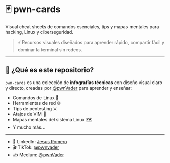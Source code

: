# 🃏 pwn-cards

Visual cheat sheets de comandos esenciales, tips y mapas mentales para hacking, Linux y ciberseguridad.

> ⚡ Recursos visuales diseñados para aprender rápido, compartir fácil y dominar la terminal sin rodeos.

---

## 📌 ¿Qué es este repositorio?

`pwn-cards` es una colección de **infografías técnicas** con diseño visual claro y directo, creadas por [@pwnVader](https://github.com/pwnVader) para aprender y enseñar:

- Comandos de Linux 🐧
- Herramientas de red 🌐
- Tips de pentesting ⚔️
- Atajos de VIM 🧠
- Mapas mentales del sistema Linux 🗺️
- Y mucho más...

---


- 🔗 LinkedIn: [Jesus Romero](https://www.linkedin.com/in/jesuspromero)
- 🎬 TikTok: [@pwnvader](https://tiktok.com/@pwnvader)
- ✍️ Medium: [@pwnVader](https://medium.com/@pwnVader)
